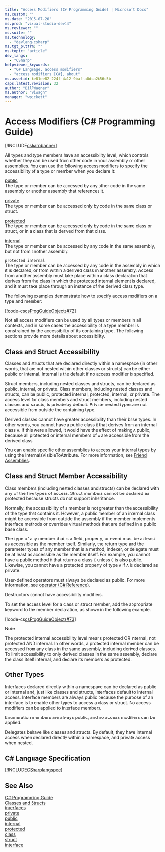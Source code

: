 ```yaml
---
title: "Access Modifiers (C# Programming Guide) | Microsoft Docs"
ms.custom: ""
ms.date: "2015-07-20"
ms.prod: "visual-studio-dev14"
ms.reviewer: ""
ms.suite: ""
ms.technology: 
  - "devlang-csharp"
ms.tgt_pltfrm: ""
ms.topic: "article"
dev_langs: 
  - "CSharp"
helpviewer_keywords: 
  - "C# Language, access modifiers"
  - "access modifiers [C#], about"
ms.assetid: 6e81ee82-224f-4a12-9baf-a0dca2656c5b
caps.latest.revision: 32
author: "BillWagner"
ms.author: "wiwagn"
manager: "wpickett"
---
```

# Access Modifiers (C# Programming Guide)
[!INCLUDE[csharpbanner](../../../csharp/includes/csharpbanner.md)]

All types and type members have an accessibility level, which controls whether they can be used from other code in your assembly or other assemblies. You can use the following access modifiers to specify the accessibility of a type or member when you declare it:  
  
 [public](../../../csharp/language-reference/keywords/public.md)  
 The type or member can be accessed by any other code in the same assembly or another assembly that references it.  
  
 [private](../../../csharp/language-reference/keywords/private.md)  
 The type or member can be accessed only by code in the same class or struct.  
  
 [protected](../../../csharp/language-reference/keywords/protected.md)  
 The type or member can be accessed only by code in the same class or struct, or in a class that is derived from that class.  
  
 [internal](../../../csharp/language-reference/keywords/internal.md)  
 The type or member can be accessed by any code in the same assembly, but not from another assembly.  
  
 `protected internal`  
 The type or member can be accessed by any code in the assembly in which it is declared, or from within a derived class in another assembly. Access from another assembly must take place within a class declaration that derives from the class in which the protected internal element is declared, and it must take place through an instance of the derived class type.  
  
 The following examples demonstrate how to specify access modifiers on a type and member:  
  
 [!code-cs[csProgGuideObjects#72](../../../csharp/programming-guide/classes-and-structs/codesnippet/csharp/access-modifiers_1.cs)]  
  
 Not all access modifiers can be used by all types or members in all contexts, and in some cases the accessibility of a type member is constrained by the accessibility of its containing type. The following sections provide more details about accessibility.  
  
## Class and Struct Accessibility  
 Classes and structs that are declared directly within a namespace (in other words, that are not nested within other classes or structs) can be either public or internal. Internal is the default if no access modifier is specified.  
  
 Struct members, including nested classes and structs, can be declared as public, internal, or private. Class members, including nested classes and structs, can be public, protected internal, protected, internal, or private. The access level for class members and struct members, including nested classes and structs, is private by default. Private nested types are not accessible from outside the containing type.  
  
 Derived classes cannot have greater accessibility than their base types. In other words, you cannot have a public class `B` that derives from an internal class `A`. If this were allowed, it would have the effect of making `A` public, because all protected or internal members of `A` are accessible from the derived class.  
  
 You can enable specific other assemblies to access your internal types by using the InternalsVisibleToAttribute. For more information, see [Friend Assemblies](../Topic/Friend%20Assemblies%20\(C%23%20and%20Visual%20Basic\).md).  
  
## Class and Struct Member Accessibility  
 Class members (including nested classes and structs) can be declared with any of the five types of access. Struct members cannot be declared as protected because structs do not support inheritance.  
  
 Normally, the accessibility of a member is not greater than the accessibility of the type that contains it. However, a public member of an internal class might be accessible from outside the assembly if the member implements interface methods or overrides virtual methods that are defined in a public base class.  
  
 The type of any member that is a field, property, or event must be at least as accessible as the member itself. Similarly, the return type and the parameter types of any member that is a method, indexer, or delegate must be at least as accessible as the member itself. For example, you cannot have a public method `M` that returns a class `C` unless `C` is also public. Likewise, you cannot have a protected property of type `A` if `A` is declared as private.  
  
 User-defined operators must always be declared as public. For more information, see [operator (C# Reference)](../../../csharp/language-reference/keywords/operator-csharp-reference.md).  
  
 Destructors cannot have accessibility modifiers.  
  
 To set the access level for a class or struct member, add the appropriate keyword to the member declaration, as shown in the following example.  
  
 [!code-cs[csProgGuideObjects#73](../../../csharp/programming-guide/classes-and-structs/codesnippet/csharp/access-modifiers_2.cs)]  
  
> [!NOTE]
>  The protected internal accessibility level means protected OR internal, not protected AND internal. In other words, a protected internal member can be accessed from any class in the same assembly, including derived classes. To limit accessibility to only derived classes in the same assembly, declare the class itself internal, and declare its members as protected.  
  
## Other Types  
 Interfaces declared directly within a namespace can be declared as public or internal and, just like classes and structs, interfaces default to internal access. Interface members are always public because the purpose of an interface is to enable other types to access a class or struct. No access modifiers can be applied to interface members.  
  
 Enumeration members are always public, and no access modifiers can be applied.  
  
 Delegates behave like classes and structs. By default, they have internal access when declared directly within a namespace, and private access when nested.  
  
## C# Language Specification  
 [!INCLUDE[CSharplangspec](../../../csharp/language-reference/keywords/includes/csharplangspec-md.md)]  
  
## See Also  
 [C# Programming Guide](../../../csharp/programming-guide/index.md)   
 [Classes and Structs](../../../csharp/programming-guide/classes-and-structs/index.md)   
 [Interfaces](../../../csharp/programming-guide/interfaces/index.md)   
 [private](../../../csharp/language-reference/keywords/private.md)   
 [public](../../../csharp/language-reference/keywords/public.md)   
 [internal](../../../csharp/language-reference/keywords/internal.md)   
 [protected](../../../csharp/language-reference/keywords/protected.md)   
 [class](../../../csharp/language-reference/keywords/class.md)   
 [struct](../../../csharp/language-reference/keywords/struct.md)   
 [interface](../../../csharp/language-reference/keywords/interface.md)